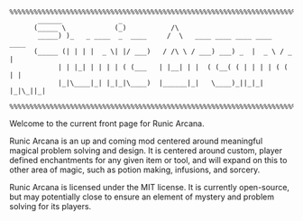 ```
%%%%%%%%%%%%%%%%%%%%%%%%%%%%%%%%%%%%%%%%%%%%%%%%%%%%%%%%%%%%%%%%%%%%%%%%%%%%%%%
       ______              _
      (_____ \            (_)           /\
       _____) )_   _ ____  _  ____     /  \   ____ ____ ____ ____   ____
      (_____ (| | | |  _ \| |/ ___)   / /\ \ / ___) ___) _  |  _ \ / _  |
            | | |_| | | | | ( (___   | |__| | |  ( (__( ( | | | | ( ( | |
            |_|\____|_| |_|_|\____)  |______|_|   \____)_||_|_| |_|\_||_|

%%%%%%%%%%%%%%%%%%%%%%%%%%%%%%%%%%%%%%%%%%%%%%%%%%%%%%%%%%%%%%%%%%%%%%%%%%%%%%%
```
Welcome to the current front page for Runic Arcana.

Runic Arcana is an up and coming mod centered around meaningful magical problem solving and design.  It is centered around custom, player defined enchantments for any given item or tool, and will expand on this to other area of magic, such as potion making, infusions, and sorcery.

Runic Arcana is licensed under the MIT license.  It is currently open-source, but may potentially close to ensure an element of mystery and problem solving for its players.